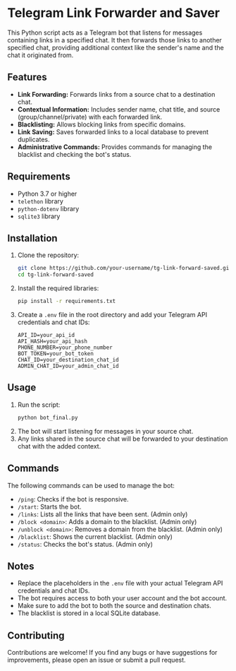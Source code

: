 # Telegram Link Forwarder and Saver

This Python script acts as a Telegram bot that listens for messages containing links in a specified chat. It then forwards those links to another specified chat, providing additional context like the sender's name and the chat it originated from. 

## Features

- **Link Forwarding:** Forwards links from a source chat to a destination chat.
- **Contextual Information:** Includes sender name, chat title, and source (group/channel/private) with each forwarded link.
- **Blacklisting:** Allows blocking links from specific domains.
- **Link Saving:** Saves forwarded links to a local database to prevent duplicates.
- **Administrative Commands:** Provides commands for managing the blacklist and checking the bot's status.

## Requirements

- Python 3.7 or higher
- `telethon` library
- `python-dotenv` library
- `sqlite3` library

## Installation

1. Clone the repository:
   ```bash
   git clone https://github.com/your-username/tg-link-forward-saved.git
   cd tg-link-forward-saved
   ```
2. Install the required libraries:
   ```bash
   pip install -r requirements.txt
   ```
3. Create a `.env` file in the root directory and add your Telegram API credentials and chat IDs:
   ```
   API_ID=your_api_id
   API_HASH=your_api_hash
   PHONE_NUMBER=your_phone_number
   BOT_TOKEN=your_bot_token
   CHAT_ID=your_destination_chat_id
   ADMIN_CHAT_ID=your_admin_chat_id
   ```

## Usage

1. Run the script:
   ```bash
   python bot_final.py
   ```
2. The bot will start listening for messages in your source chat.
3. Any links shared in the source chat will be forwarded to your destination chat with the added context.

## Commands

The following commands can be used to manage the bot:

- `/ping`: Checks if the bot is responsive.
- `/start`: Starts the bot.
- `/links`: Lists all the links that have been sent. (Admin only)
- `/block <domain>`: Adds a domain to the blacklist. (Admin only)
- `/unblock <domain>`: Removes a domain from the blacklist. (Admin only)
- `/blacklist`: Shows the current blacklist. (Admin only)
- `/status`: Checks the bot's status. (Admin only)

## Notes

- Replace the placeholders in the `.env` file with your actual Telegram API credentials and chat IDs.
- The bot requires access to both your user account and the bot account.
- Make sure to add the bot to both the source and destination chats.
- The blacklist is stored in a local SQLite database.

## Contributing

Contributions are welcome! If you find any bugs or have suggestions for improvements, please open an issue or submit a pull request.
